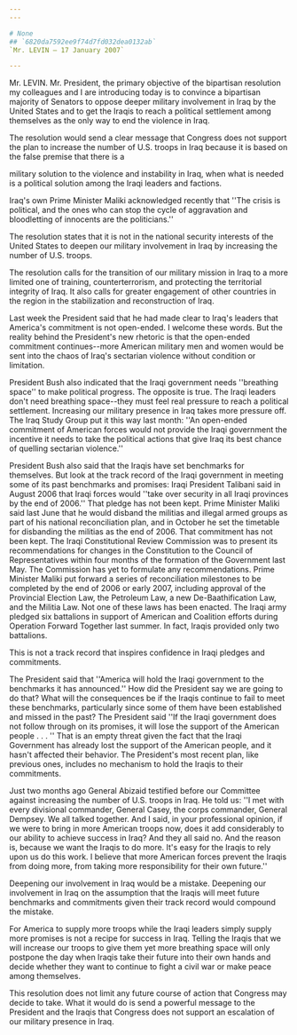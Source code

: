 ```yaml
---
---

# None
## `6820da7592ee9f74d7fd032dea0132ab`
`Mr. LEVIN — 17 January 2007`

---
```



Mr. LEVIN. Mr. President, the primary objective of the bipartisan 
resolution my colleagues and I are introducing today is to convince a 
bipartisan majority of Senators to oppose deeper military involvement 
in Iraq by the United States and to get the Iraqis to reach a political 
settlement among themselves as the only way to end the violence in 
Iraq.

The resolution would send a clear message that Congress does not 
support the plan to increase the number of U.S. troops in Iraq because 
it is based on the false premise that there is a


military solution to the violence and instability in Iraq, when what is 
needed is a political solution among the Iraqi leaders and factions.

Iraq's own Prime Minister Maliki acknowledged recently that ''The 
crisis is political, and the ones who can stop the cycle of aggravation 
and bloodletting of innocents are the politicians.''

The resolution states that it is not in the national security 
interests of the United States to deepen our military involvement in 
Iraq by increasing the number of U.S. troops.

The resolution calls for the transition of our military mission in 
Iraq to a more limited one of training, counterterrorism, and 
protecting the territorial integrity of Iraq. It also calls for greater 
engagement of other countries in the region in the stabilization and 
reconstruction of Iraq.

Last week the President said that he had made clear to Iraq's leaders 
that America's commitment is not open-ended. I welcome these words. But 
the reality behind the President's new rhetoric is that the open-ended 
commitment continues--more American military men and women would be 
sent into the chaos of Iraq's sectarian violence without condition or 
limitation.

President Bush also indicated that the Iraqi government needs 
''breathing space'' to make political progress. The opposite is true. 
The Iraqi leaders don't need breathing space--they must feel real 
pressure to reach a political settlement. Increasing our military 
presence in Iraq takes more pressure off. The Iraq Study Group put it 
this way last month: ''An open-ended commitment of American forces 
would not provide the Iraqi government the incentive it needs to take 
the political actions that give Iraq its best chance of quelling 
sectarian violence.''

President Bush also said that the Iraqis have set benchmarks for 
themselves. But look at the track record of the Iraqi government in 
meeting some of its past benchmarks and promises: Iraqi President 
Talibani said in August 2006 that Iraqi forces would ''take over 
security in all Iraqi provinces by the end of 2006.'' That pledge has 
not been kept. Prime Minister Maliki said last June that he would 
disband the militias and illegal armed groups as part of his national 
reconciliation plan, and in October he set the timetable for disbanding 
the militias as the end of 2006. That commitment has not been kept. The 
Iraqi Constitutional Review Commission was to present its 
recommendations for changes in the Constitution to the Council of 
Representatives within four months of the formation of the Government 
last May. The Commission has yet to formulate any recommendations. 
Prime Minister Maliki put forward a series of reconciliation milestones 
to be completed by the end of 2006 or early 2007, including approval of 
the Provincial Election Law, the Petroleum Law, a new De-Baathification 
Law, and the Militia Law. Not one of these laws has been enacted. The 
Iraqi army pledged six battalions in support of American and Coalition 
efforts during Operation Forward Together last summer. In fact, Iraqis 
provided only two battalions.

This is not a track record that inspires confidence in Iraqi pledges 
and commitments.

The President said that ''America will hold the Iraqi government to 
the benchmarks it has announced.'' How did the President say we are 
going to do that? What will the consequences be if the Iraqis continue 
to fail to meet these benchmarks, particularly since some of them have 
been established and missed in the past? The President said ''If the 
Iraqi government does not follow through on its promises, it will lose 
the support of the American people . . . '' That is an empty threat 
given the fact that the Iraqi Government has already lost the support 
of the American people, and it hasn't affected their behavior. The 
President's most recent plan, like previous ones, includes no mechanism 
to hold the Iraqis to their commitments.

Just two months ago General Abizaid testified before our Committee 
against increasing the number of U.S. troops in Iraq. He told us: ''I 
met with every divisional commander, General Casey, the corps 
commander, General Dempsey. We all talked together. And I said, in your 
professional opinion, if we were to bring in more American troops now, 
does it add considerably to our ability to achieve success in Iraq? And 
they all said no. And the reason is, because we want the Iraqis to do 
more. It's easy for the Iraqis to rely upon us do this work. I believe 
that more American forces prevent the Iraqis from doing more, from 
taking more responsibility for their own future.''

Deepening our involvement in Iraq would be a mistake. Deepening our 
involvement in Iraq on the assumption that the Iraqis will meet future 
benchmarks and commitments given their track record would compound the 
mistake.

For America to supply more troops while the Iraqi leaders simply 
supply more promises is not a recipe for success in Iraq. Telling the 
Iraqis that we will increase our troops to give them yet more breathing 
space will only postpone the day when Iraqis take their future into 
their own hands and decide whether they want to continue to fight a 
civil war or make peace among themselves.

This resolution does not limit any future course of action that 
Congress may decide to take. What it would do is send a powerful 
message to the President and the Iraqis that Congress does not support 
an escalation of our military presence in Iraq.
